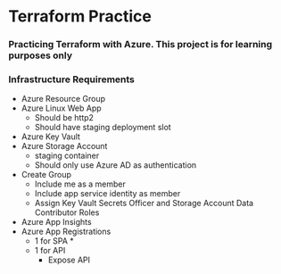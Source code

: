 # Terraform Practice

### Practicing Terraform with Azure. This project is for learning purposes only

### Infrastructure Requirements
* Azure Resource Group
* Azure Linux Web App
    * Should be http2
    * Should have staging deployment slot
* Azure Key Vault
* Azure Storage Account
    * staging container
    * Should only use Azure AD as authentication
* Create Group
    * Include me as a member
    * Include app service identity as member
    * Assign Key Vault Secrets Officer and Storage Account Data Contributor Roles
* Azure App Insights
* Azure App Registrations
    * 1 for SPA
        * 
    * 1 for API
        * Expose API
